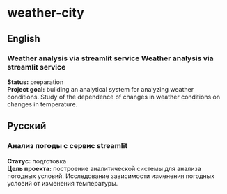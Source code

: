 # weather-city 
## English
### Weather analysis via streamlit service Weather analysis via streamlit service
**Status:** preparation<br>
**Project goal:** building an analytical system for analyzing weather conditions. Study of the dependence of changes in weather conditions on changes in temperature.
## Русский
### Анализ погоды с сервис streamlit 
**Статус:** подготовка<br>
**Цель проекта:** построение аналитической системы для анализа погодных условий. Исследование зависимости изменения погодных условий от изменения температуры.
